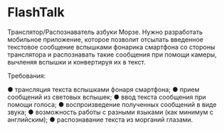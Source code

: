 # FlashTalk

Транслятор/Распознаватель азбуки Морзе. Нужно разработать мобильное
приложение, которое позволит отсылать введенное текстовое сообщение вспышками
фонарика смартфона со стороны транслятора и распознавать такие сообщения при
помощи камеры, вычленяя вспышки и конвертируя их в текст.

Требования:

● трансляция текста вспышками фонаря смартфона;
● прием сообщений из световых вспышек;
● ввод текста сообщения при помощи голоса;
● воспроизведение полученных сообщений в виде звука;
● возможность работы с разными языками (как минимум с английским);
● распознавание текста из морганий глазами.
